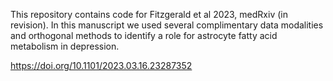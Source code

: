 This repository contains code for Fitzgerald et al 2023, medRxiv (in revision). In this manuscript we used several complimentary data modalities and orthogonal methods to identify a role for astrocyte fatty acid metabolism in depression. 

https://doi.org/10.1101/2023.03.16.23287352
